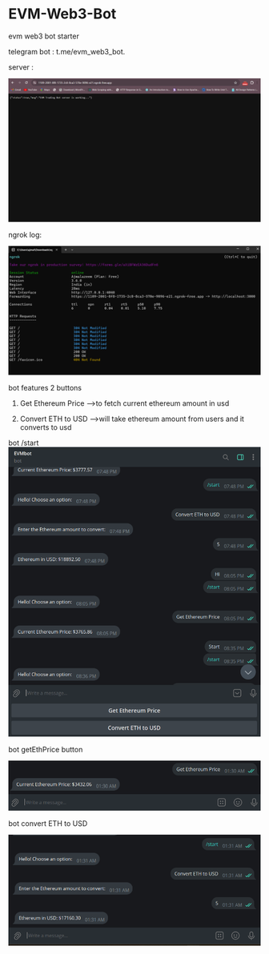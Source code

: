 # EVM-Web3-Bot
evm web3 bot starter


telegram bot : t.me/evm_web3_bot.

server :

![server is running](./images/server.png)

ngrok log:

![ngrok log](./images/ngrokLog.png)

bot features 2 buttons 

1. Get Ethereum Price
-->to fetch current ethereum amount in usd

2. Convert ETH to USD
-->will take ethereum amount from users and it converts to usd

bot /start
![telegaram /start](./images/start.png)

bot  getEthPrice button

![get eth price button](./images/GETETHPRICE.png)

bot convert ETH to USD

![convert eth to usd](./images/convertETHtoUSD.png)

